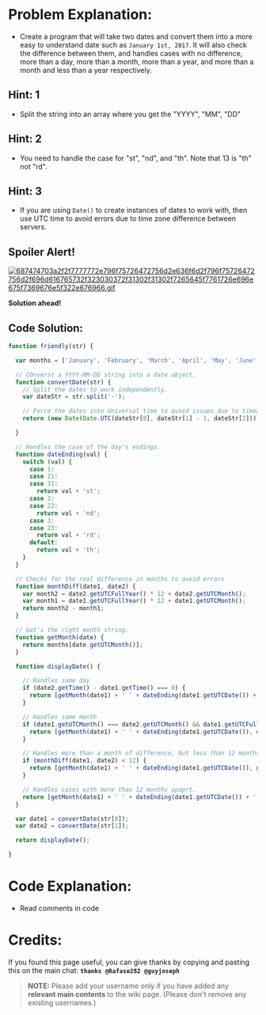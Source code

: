 # Problem Explanation:
- Create a program that will take two dates and convert them into a more easy to understand date such as `January 1st, 2017`. It will also check the difference between them, and handles cases with no difference, more than a day, more than a month, more than a year, and more than a month and less than a year respectively.

## Hint: 1
- Split the string into an array where you get the "YYYY", "MM", "DD"

## Hint: 2
- You need to handle the case for "st", "nd", and "th". Note that 13 is "th" not "rd".

## Hint: 3
- If you are using `Date()` to create instances of dates to work with, then use UTC time to avoid errors due to time zone difference between servers.


## Spoiler Alert!
[![687474703a2f2f7777772e796f75726472756d2e636f6d2f796f75726472756d2f696d616765732f323030372f31302f31302f7265645f7761726e696e675f7369676e5f322e676966.gif](https://files.gitter.im/FreeCodeCamp/Wiki/nlOm/thumb/687474703a2f2f7777772e796f75726472756d2e636f6d2f796f75726472756d2f696d616765732f323030372f31302f31302f7265645f7761726e696e675f7369676e5f322e676966.gif)](https://files.gitter.im/FreeCodeCamp/Wiki/nlOm/687474703a2f2f7777772e796f75726472756d2e636f6d2f796f75726472756d2f696d616765732f323030372f31302f31302f7265645f7761726e696e675f7369676e5f322e676966.gif)

**Solution ahead!**

## Code Solution:

```js
function friendly(str) {

  var months = ['January', 'February', 'March', 'April', 'May', 'June', 'July', 'August', 'September', 'October', 'November', 'December'];

  // COnverst a YYYY-MM-DD string into a date object.
  function convertDate(str) {
    // Split the dates to work independently.
    var dateStr = str.split('-');

    // Force the dates into Universal time to avoid issues due to timezones.
    return (new Date(Date.UTC(dateStr[0], dateStr[1] - 1, dateStr[2])));

  }

  // Handles the case of the day's endings.
  function dateEnding(val) {
    switch (val) {
      case 1:
      case 21:
      case 31:
        return val + 'st';
      case 2:
      case 22:
        return val + 'nd';
      case 3:
      case 23:
        return val + 'rd';
      default:
        return val + 'th';
    }
  }

  // Checks for the real difference in months to avoid errors
  function monthDiff(date1, date2) {
    var month2 = date2.getUTCFullYear() * 12 + date2.getUTCMonth();
    var month1 = date1.getUTCFullYear() * 12 + date1.getUTCMonth();
    return month2 - month1;
  }

  // Get's the right month string.
  function getMonth(date) {
    return months[date.getUTCMonth()];
  }

  function displayDate() {

    // Handles same day
    if (date2.getTime() - date1.getTime() === 0) {
      return [getMonth(date1) + ' ' + dateEnding(date1.getUTCDate()) + ', ' + date1.getUTCFullYear()];
    }

    // Handles same month
    if (date1.getUTCMonth() === date2.getUTCMonth() && date1.getUTCFullYear() === date2.getUTCFullYear()) {
      return [getMonth(date1) + ' ' + dateEnding(date1.getUTCDate()), dateEnding(date2.getUTCDate())];
    }

    // Handles more than a month of difference, but less than 12 months
    if (monthDiff(date1, date2) < 12) {
      return [getMonth(date1) + ' ' + dateEnding(date1.getUTCDate()), getMonth(date2) + ' ' + dateEnding(date2.getUTCDate())];
    }

    // Handles cases with more than 12 months apaprt.
    return [getMonth(date1) + ' ' + dateEnding(date1.getUTCDate()) + ', ' + date1.getUTCFullYear(), getMonth(date2) + ' ' + dateEnding(date2.getUTCDate()) + ', ' + date2.getUTCFullYear()];
  }

  var date1 = convertDate(str[0]);
  var date2 = convertDate(str[1]);

  return displayDate();

}
```

# Code Explanation:
- Read comments in code

# Credits:
If you found this page useful, you can give thanks by copying and pasting this on the main chat:  **`thanks @Rafase282 @guyjoseph`**

> **NOTE:** Please add your username only if you have added any **relevant main contents** to the wiki page. (Please don't remove any existing usernames.)